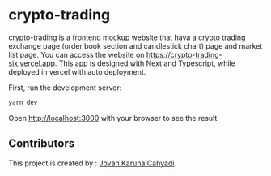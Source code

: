 # crypto-trading
crypto-trading is a frontend mockup website that hava a crypto trading exchange page (order book section and candlestick chart) page and market list page. You can access the website on https://crypto-trading-six.vercel.app. This app is designed with Next and Typescript, while deployed in vercel with auto deployment.

First, run the development server:

```bash
yarn dev
```

Open [http://localhost:3000](http://localhost:3000) with your browser to see the result.

## Contributors
This project is created by :
[Jovan Karuna Cahyadi](https://www.linkedin.com/in/jovan-karuna-cahyadi/).